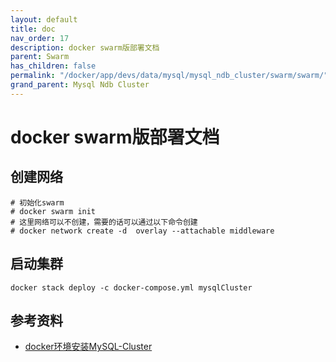 ```yaml
---
layout: default
title: doc
nav_order: 17
description: docker swarm版部署文档
parent: Swarm
has_children: false
permalink: "/docker/app/devs/data/mysql/mysql_ndb_cluster/swarm/swarm/"
grand_parent: Mysql Ndb Cluster
---
```


# docker swarm版部署文档

## 创建网络

```shell
# 初始化swarm
# docker swarm init
# 这里网络可以不创建，需要的话可以通过以下命令创建
# docker network create -d  overlay --attachable middleware
```

## 启动集群

```shell
docker stack deploy -c docker-compose.yml mysqlCluster
```

## 参考资料

- [docker环境安装MySQL-Cluster](http://t.csdnimg.cn/9KmNs)
